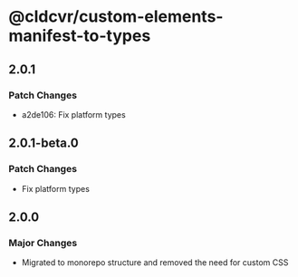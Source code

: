 # @cldcvr/custom-elements-manifest-to-types

## 2.0.1

### Patch Changes

- a2de106: Fix platform types

## 2.0.1-beta.0

### Patch Changes

- Fix platform types

## 2.0.0

### Major Changes

- Migrated to monorepo structure and removed the need for custom CSS
